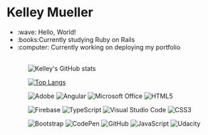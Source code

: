 # Kelley Mueller
<ul>
  <li>:wave: Hello, World!</li>
  <li>:books:Currently studying Ruby on Rails </li>
  <li>:computer: Currently working on deploying my portfolio</li>
  <br>
<ul>

![Kelley's GitHub stats](https://github-readme-stats.vercel.app/api?username=KLMueller&show_icons=true&theme=cobalt)

[![Top Langs](https://github-readme-stats.vercel.app/api/top-langs/?username=KLMueller&theme=cobalt)](https://github.com/KLMueller/github-readme-stats)

<!-- To Link your profile to the media buttons --> 
[1]: https://www.linkedin.com/in/kelley-mueller-374b589


![Adobe](https://img.shields.io/badge/adobe-%23FF0000.svg?style=for-the-badge&logo=adobe&logoColor=white)
![Angular](https://img.shields.io/badge/angular-%23DD0031.svg?style=for-the-badge&logo=angular&logoColor=white)
![Microsoft Office](https://img.shields.io/badge/Microsoft_Office-D83B01?style=for-the-badge&logo=microsoft-office&logoColor=white)
![HTML5](https://img.shields.io/badge/html5-%23E34F26.svg?style=for-the-badge&logo=html5&logoColor=white)
  
![Firebase](https://img.shields.io/badge/firebase-%23039BE5.svg?style=for-the-badge&logo=firebase)
![TypeScript](https://img.shields.io/badge/typescript-%23007ACC.svg?style=for-the-badge&logo=typescript&logoColor=white)
![Visual Studio Code](https://img.shields.io/badge/Visual%20Studio%20Code-0078d7.svg?style=for-the-badge&logo=visual-studio-code&logoColor=white)
![CSS3](https://img.shields.io/badge/css3-%231572B6.svg?style=for-the-badge&logo=css3&logoColor=white)

![Bootstrap](https://img.shields.io/badge/bootstrap-%23563D7C.svg?style=for-the-badge&logo=bootstrap&logoColor=white)
![CodePen](https://img.shields.io/badge/Codepen-000000?style=for-the-badge&logo=codepen&logoColor=white)
![GitHub](https://img.shields.io/badge/github-%23121011.svg?style=for-the-badge&logo=github&logoColor=white)
![JavaScript](https://img.shields.io/badge/javascript-%23323330.svg?style=for-the-badge&logo=javascript&logoColor=%23F7DF1E)
![Udacity](https://img.shields.io/badge/Udacity-grey?style=for-the-badge&logo=udacity&logoColor=15B8E6)




  
